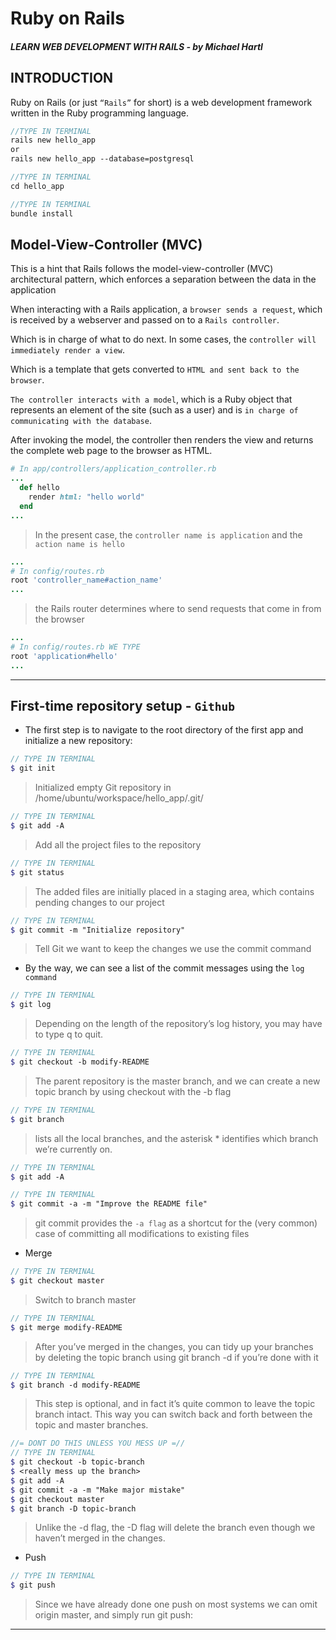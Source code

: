 # Ruby on Rails 
##### LEARN WEB DEVELOPMENT WITH RAILS - *by Michael Hartl*

## INTRODUCTION
Ruby on Rails (or just `“Rails”` for short) is a web development framework written in the Ruby programming language.

```scss
//TYPE IN TERMINAL
rails new hello_app
or 
rails new hello_app --database=postgresql
```
```scss
//TYPE IN TERMINAL
cd hello_app
```
```scss
//TYPE IN TERMINAL
bundle install
```
## Model-View-Controller (MVC)

This is a hint that Rails follows the model-view-controller (MVC) architectural pattern, which enforces a separation between the data in the application

When interacting with a Rails application, a `browser sends a request`, which is received by a webserver and passed on to a `Rails controller`.

Which is in charge of what to do next. In some cases, the `controller will immediately render a view`.

Which is a template that gets converted to `HTML and sent back to the browser`.

`The controller interacts with a model`, which is a Ruby object that represents an element of the site (such as a user) and is `in charge of communicating with the database`. 

After invoking the model, the controller then renders the view and returns the complete web page to the browser as HTML.
```rb
# In app/controllers/application_controller.rb
...
  def hello
    render html: "hello world"
  end
...
```
> In the present case, the `controller name is application` and the `action name is hello`
```rb
...
# In config/routes.rb
root 'controller_name#action_name'
...
```
> the Rails router determines where to send requests that come in from the browser
```rb
...
# In config/routes.rb WE TYPE
root 'application#hello'
...
```
---
## First-time repository setup - `Github`
- The first step is to navigate to the root directory of the first app and initialize a new repository:
```scss
// TYPE IN TERMINAL
$ git init
```
> Initialized empty Git repository in /home/ubuntu/workspace/hello_app/.git/
```scss
// TYPE IN TERMINAL
$ git add -A
```
> Add all the project files to the repository
```scss
// TYPE IN TERMINAL
$ git status
```
> The added files are initially placed in a staging area, which contains pending changes to our project
```scss
// TYPE IN TERMINAL
$ git commit -m "Initialize repository"
```
> Tell Git we want to keep the changes we use the commit command
- By the way, we can see a list of the commit messages using the `log command`
```scss
// TYPE IN TERMINAL
$ git log
```
> Depending on the length of the repository’s log history, you may have to type q to quit.
```scss
// TYPE IN TERMINAL
$ git checkout -b modify-README
```
> The parent repository is the master branch, and we can create a new topic branch by using checkout with the -b flag
```scss
// TYPE IN TERMINAL
$ git branch
```
> lists all the local branches, and the asterisk * identifies which branch we’re currently on.
```scss
// TYPE IN TERMINAL
$ git add -A
```
```scss
// TYPE IN TERMINAL
$ git commit -a -m "Improve the README file"
```
> git commit provides the `-a flag` as a shortcut for the (very common) case of committing all modifications to existing files

- Merge

```scss
// TYPE IN TERMINAL
$ git checkout master
```
> Switch to branch master
```scss
// TYPE IN TERMINAL
$ git merge modify-README
```
> After you’ve merged in the changes, you can tidy up your branches by deleting the topic branch using git branch -d if you’re done with it
```scss
// TYPE IN TERMINAL
$ git branch -d modify-README
```
> This step is optional, and in fact it’s quite common to leave the topic branch intact. This way you can switch back and forth between the topic and master branches.
```scss
//= DONT DO THIS UNLESS YOU MESS UP =//
// TYPE IN TERMINAL 
$ git checkout -b topic-branch
$ <really mess up the branch>
$ git add -A
$ git commit -a -m "Make major mistake"
$ git checkout master
$ git branch -D topic-branch
```
> Unlike the -d flag, the -D flag will delete the branch even though we haven’t merged in the changes.

- Push

```scss
// TYPE IN TERMINAL
$ git push
```
>  Since we have already done one push on most systems we can omit origin master, and simply run git push:
---
